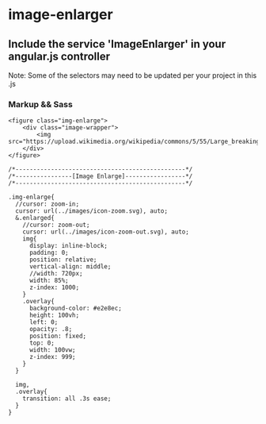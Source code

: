 
# image-enlarger

## Include the service 'ImageEnlarger' in your angular.js controller
Note: Some of the selectors may need to be updated per your project in this .js


### Markup && Sass

```
<figure class="img-enlarge">
    <div class="image-wrapper">
        <img src="https://upload.wikimedia.org/wikipedia/commons/5/55/Large_breaking_wave.jpg">
    </div>
</figure>
```

```
/*------------------------------------------------*/
/*----------------[Image Enlarge]-----------------*/
/*------------------------------------------------*/

.img-enlarge{
  //cursor: zoom-in;
  cursor: url(../images/icon-zoom.svg), auto;
  &.enlarged{
    //cursor: zoom-out;
    cursor: url(../images/icon-zoom-out.svg), auto;
    img{
      display: inline-block;
      padding: 0;
      position: relative;
      vertical-align: middle;
      //width: 720px;
      width: 85%;
      z-index: 1000;
    }
    .overlay{
      background-color: #e2e8ec;
      height: 100vh;
      left: 0;
      opacity: .8;
      position: fixed;
      top: 0;
      width: 100vw;
      z-index: 999;
    }
  }

  img,
  .overlay{
    transition: all .3s ease;
  }
}
```
